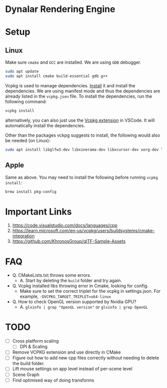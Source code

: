 # Dynalar Rendering Engine

# Setup

## Linux

Make sure `cmake` and `GCC` are installed. We are using `GDB` debugger.

```bash
sudo apt update
sudo apt install cmake build-essential gdb g++
```

Vcpkg is used to manage dependencies. [Install](https://vcpkg.io/en/getting-started) it and install the dependencies. We are using manifest mode and thus the dependencies are already listed in the `vcpkg.json` file. To install the dependencies, run the following command:

```bash
vcpkg install
```

alternatively, you can also just use the [Vcpkg extension](https://marketplace.visualstudio.com/items?itemName=JackBoosY.vcpkg-cmake-tools) in VSCode. It will automatically install the dependencies.

Other than the packages vckpg suggests to install, the following would also be needed (on Linux):

```bash
sudo apt install libglfw3-dev libxinerama-dev libxcursor-dev xorg-dev libglu1-mesa-dev pkg-config
```

## Apple

Same as above. You may need to install the following before running `vcpkg install`:

```bash
brew install pkg-config
```

# Important Links

1. https://code.visualstudio.com/docs/languages/cpp
2. https://learn.microsoft.com/en-us/vcpkg/users/buildsystems/cmake-integration
3. https://github.com/KhronosGroup/glTF-Sample-Assets

# FAQ

- Q. CMakeLists.txt throws some errors.
  - A. Start by deleting the `build` folder and try again.
- Q. Vcpkg installed libs throwing error in Cmake, looking for config.
  - Make sure to set the correct triplet for the vcpkg in settings.json. For example, `-DVCPKG_TARGET_TRIPLET=x64-linux`
- Q. How to check OpenGL version supported by Nvidia GPU?
  - A. `glxinfo | grep "OpenGL version"` or `glxinfo | grep OpenGL`

# TODO

- [ ] Cross platform scaling
  - [ ] DPI & Scaling
- [ ] Remove VCPKG extension and use directly in CMake
- [ ] Figure out how to add new cpp files correctly without needing to delete the build folder.
- [ ] Lift mouse settings on app level instead of per-scene level
- [ ] Scene Graph
- [ ] Find optimised way of doing transforms
